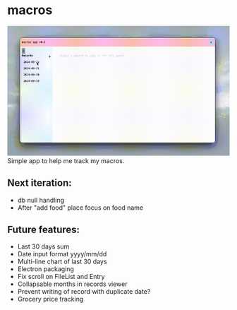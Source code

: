 # macros
![screen recording of app usage](assets/macros-v1.gif)
Simple app to help me track my macros.

## Next iteration:
- db null handling
- After "add food" place focus on food name

## Future features:
- Last 30 days sum
- Date input format yyyy/mm/dd
- Multi-line chart of last 30 days
- Electron packaging
- Fix scroll on FileList and Entry
- Collapsable months in records viewer
- Prevent writing of record with duplicate date?
- Grocery price tracking
